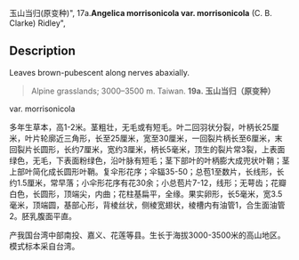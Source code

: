 玉山当归(原变种)",
17a.**Angelica morrisonicola var. morrisonicola** (C. B. Clarke) Ridley",

## Description
Leaves brown-pubescent along nerves abaxially.

> Alpine grasslands; 3000–3500 m. Taiwan.
**19a. 玉山当归（原变种）**

var. morrisonicola

多年生草本，高1-2米。茎粗壮，无毛或有短毛。叶二回羽状分裂，叶柄长25厘米，叶片轮廓近三角形，长至25厘米，宽至30厘米，一回裂片柄长至6厘米，末回裂片长圆形，长约7厘米，宽约3厘米，柄长5毫米，顶生的裂片常3裂，上表面绿色，无毛，下表面粉绿色，沿叶脉有短毛；茎下部叶的叶柄膨大成兜状叶鞘；茎上部叶简化成长圆形叶鞘。复伞形花序；伞辐35-50；总苞1至数片，长线形，长约1.5厘米，常早落；小伞形花序有花30余；小总苞片7-12，线形；无萼齿；花瓣白色，长圆形，顶端尖，内曲；花柱基扁平，全缘。果实卵形，长5毫米，宽3.5毫米，顶端圆，基部心形，背棱丝状，侧棱宽翅状，棱槽内有油管1，合生面油管2。胚乳腹面平直。

产我国台湾中部南投、嘉义、花莲等县。生长于海拔3000-3500米的高山地区。模式标本采自台湾。
